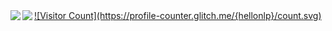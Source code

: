 <a href="https://github.com/hellonlp">
<img align="left" src="https://github-readme-stats.vercel.app/api?username=hellonlp&count_private=true&show_icons=true&theme=dark" />
</a>
<a href="https://github.com/hellonlp">
<img align="left" src="https://github-readme-stats.vercel.app/api/top-langs/?username=hellonlp&theme=dark&hide=html" />
  
</a>
<a href="https://github.com/hellonlp">
![Visitor Count](https://profile-counter.glitch.me/{hellonlp}/count.svg)
</a>
